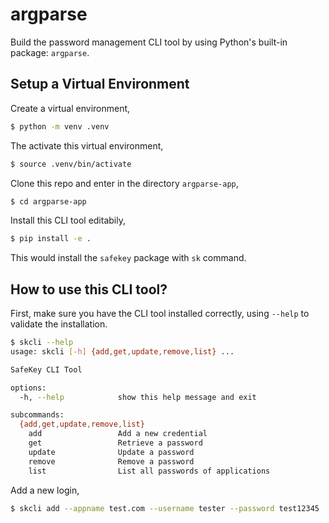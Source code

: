 # argparse

Build the password management CLI tool by using Python's built-in package: `argparse`.


## Setup a Virtual Environment

Create a virtual environment,

```bash
$ python -m venv .venv
```

The activate this virtual environment,

```bash
$ source .venv/bin/activate
```

Clone this repo and enter in the directory `argparse-app`,

```bash
$ cd argparse-app
```

Install this CLI tool editabily,

```bash
$ pip install -e .
```

This would install the `safekey` package with `sk` command. 


## How to use this CLI tool?

First, make sure you have the CLI tool installed correctly, using `--help` to validate the installation.

```bash
$ skcli --help
usage: skcli [-h] {add,get,update,remove,list} ...

SafeKey CLI Tool

options:
  -h, --help            show this help message and exit

subcommands:
  {add,get,update,remove,list}
    add                 Add a new credential
    get                 Retrieve a password
    update              Update a password
    remove              Remove a password
    list                List all passwords of applications
```

Add a new login,

```bash
$ skcli add --appname test.com --username tester --password test12345
```
